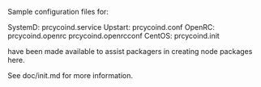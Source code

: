 Sample configuration files for:

SystemD: prcycoind.service
Upstart: prcycoind.conf
OpenRC:  prcycoind.openrc
         prcycoind.openrcconf
CentOS:  prcycoind.init

have been made available to assist packagers in creating node packages here.

See doc/init.md for more information.
